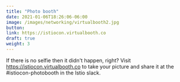 ```yaml
---
title: "Photo booth"
date: 2021-01-06T18:26:06-06:00
image: /images/networking/virtualbooth2.jpg
button: 
link: https://istiocon.virtualbooth.co
draft: true
weight: 3
---
```


If there is no selfie then it didn't happen, right? Visit <a target="_blank" href="https://istiocon.virtualbooth.co">https://istiocon.virtualbooth.co</a> to take your picture and share it at the #istiocon-photobooth in the Istio slack. 